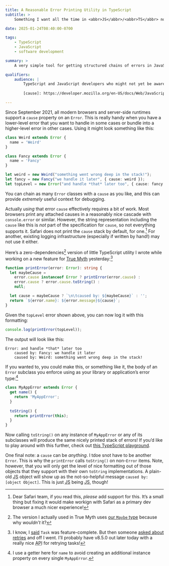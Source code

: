 ```yaml
---
title: A Reasonable Error Printing Utility in TypeScript
subtitle: >
    Something I want all the time in <abbr>JS</abbr>/<abbr>TS</abbr> now that I am used to it in Rust—thanks to [anyhow](https://docs.rs/anyhow/latest/anyhow/index.html)!

date: 2025-01-24T08:40:00-0700

tags:
    - TypeScript
    - JavaScript
    - software development

summary: >
    A very simple tool for getting structured chains of errors in JavaScript using the ES2022 `Error.prototype.cause` property.

qualifiers:
    audience: |
        TypeScript and JavaScript developers who might not yet be aware of [the `Error.prototype.cause` property][cause] and how to use it to get structured error chains.
        
        [cause]: https://developer.mozilla.org/en-US/docs/Web/JavaScript/Reference/Global_Objects/Error/cause

---
```


Since September 2021, all modern browsers and server-side runtimes support a `cause` property on an `Error`. This is really handy when you have a lower-level error that you want to handle in some cases or bundle into a higher-level error in other cases. Using it might look something like this:

```ts
class Weird extends Error {
  name = 'Weird'
}

class Fancy extends Error {
  name = 'Fancy'
}

let weird = new Weird("something went wrong deep in the stack!");
let fancy = new Fancy("we handle it later", { cause: weird });
let topLevel = new Error("and handle *that* later too", { cause: fancy });
```

You can chain as many `Error` classes with a `cause` as you like, and this can provide *extremely* useful context for debugging.

Actually *using* that error `cause` effectively requires a bit of work. Most browsers print any attached causes in a reasonably nice cascade with `console.error` or similar. However, the string representation including the `cause` like this is *not* part of the specification for `cause`, so not everything supports it. Safari does not print the `cause` stack by default, for one.[^safari-pls] For another, existing logging infrastructure (especially if written by hand!) may not use it either.

Here’s a zero-dependencies[^deps] version of little TypeScript utility I wrote while working on a new feature for [True Myth][tm] yesterday:[^tm-feature]

[tm]: https://true-myth.js.org

```ts
function printError(error: Error): string {
  let maybeCause =
    error.cause instanceof Error ? printError(error.cause) :
    error.cause ? error.cause.toString() :
    null;

  let cause = maybeCause ? `\n\tcaused by: ${maybeCause}` : '';
  return `${error.name}: ${error.message}${cause}`;
}
```

Given the `topLevel` error shown above, you can now log it with this formatting:

```ts
console.log(printError(topLevel));
```

The output will look like this:

```
Error: and handle *that* later too
	caused by: Fancy: we handle it later
	caused by: Weird: something went wrong deep in the stack!
```

If you wanted to, you could make this, or something like it, the body of an `Error` subclass you enforce using as your library or application’s error type:[^getter]

```ts
class MyAppError extends Error {
  get name() {
    return 'MyAppError';
  }
  
  toString() {
    return printError(this);
  }
}
```

Now calling `toString()` on any instance of `MyAppError` or any of its subclasses will produce the same nicely printed stack of errors! If you’d like to play around with this further, check out [this TypeScript playground][play].

One final note: a `cause` can be *anything*. I tdoe snot have to be another `Error`. This is why the `printError` calls `toString()` on non-`Error` items. Note, however, that you will only get the level of nice formatting out of those objects that they support with their own `toString` implementations. A plain-old <abbr title="JavaScript">JS</abbr> object will show up as the not-so-helpful message `caused by: [object Object]`. This is just <abbr title="JavaScript">JS</abbr> being <abbr title="JavaScript">JS</abbr>, though!

[play]: https://www.typescriptlang.org/play/?target=9&jsx=0#code/GYVwdgxgLglg9mABABwE4zFAoq1dUAUAprvgFyI56oCUFAzlOmAOaIDeAUIogDZFREAWwCGATwBGRAMIiQ9IogC83HohLUAdBDkLEGRiMhE4wSqVSIA-CmbYLxC9t1EaiMqp4b8z+YpveqL4KmlBwAMpMGCwEbh5qiGAgvLwA3Jyq-II6fsrC4lKyuTYABgA6YGVQOQoAJogSYhQAJOyikjIuAL4l7ogA5P3pPKgCIKhIJa2BmmAiQkRdLewzC-T0IiyLrTWLJeldGRC8IuuIALJiAILIyFT46gAeUERgtfTm1ByqW4JzC7FvglRlBxkh+pcbncLENVIceKowpFmDE6IhGCigWoQWDbBh7NQCFAABYweg0YaIQ6HTjHU4fADqRBgqHqRGer3eF2ut3uli4PF+iXmRFiFH6TJZtX6WJGYwmA0lrNhPGpRxOZwAYkYIGIni83h9IbyLFihf9RWj+trIGIZQLsfLwTbdSqqZwaVlEAB3ZmsvJgIjexBK2oEABE9DgCxJ0R9r0E3rwrEQtSIRGQ+iQJMUhggAGsAIThimcL3AHV6pSJIOIF1iCO+xDEoy1fj6QQnF6ocMAGg4iF2FF9Uqppa9YWQABkiAA3Ii8AO143Qwnh1vN1vtgBUJJEUG3fH3JEQYTgfYHQ8QFdtY-StIQUf4mkCRLg07nC9CESirFiNE4IA

[^safari-pls]: Dear Safari team, if you read this, *please* add support for this. It’s a small thing but fixing it would make workign with Safari as a primary dev browser a much nicer experience!

[^deps]: The version I actually used in True Myth uses [our `Maybe` type][maybe] because why *wouldn’t* it?

[maybe]: https://true-myth.js.org/modules/maybe.html

[^tm-feature]: I know, I [said][8.4] `Task` was feature-complete. But then someone [asked about retries][retries] and off I went. I’ll probably have v8.5.0 out later today with a really nice <abbr title="application programming interface">API</abbr> for retrying tasks!

[8.4]: https://v5.chriskrycho.com/elsewhere/true-myth-v8.4.0/
[retries]: https://github.com/true-myth/true-myth/discussions/931

[^getter]: I use a getter here for `name` to avoid creating an additional instance property on every single `MyAppError`.